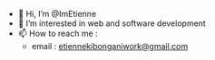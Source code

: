 - 👋 Hi, I’m @ImEtienne
- 👀 I’m interested in web and software development
- 📫 How to reach me :
    - email : etiennekibonganiwork@gmail.com

<!---
ImEtienne/ImEtienne is a ✨ special ✨ repository because its `README.md` (this file) appears on your GitHub profile.
You can click the Preview link to take a look at your changes.
--->
